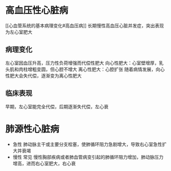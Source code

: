 # 高血压性心脏病
[[心血管系统的基本病理变化#高血压病]]
长期慢性高血压心脏并发症，突出表现为左心室肥大
## 病理变化
左心室因血压升高，压力性负荷增强而代偿性肥大
向心性肥大：心室壁增厚，乳头肌和肉柱增粗变圆，但心腔不增大
离心性肥大：心腔扩张
随着病情发展，向心性肥大会失代偿，逐渐变为离心性肥大
## 临床表现
早期，左心室能完全代偿，后期逐渐失代偿，左心衰
# 肺源性心脏病
- 急性
  肺动脉主干或主要分支栓塞，使肺循环阻力急剧增大，导致右心室急性扩大并衰竭
- 慢性
  常见
  慢性胸部疾病或者肺血管病变引起的肺循环阻力增加，肺动脉压力增高，进而右心室肥大，右心衰